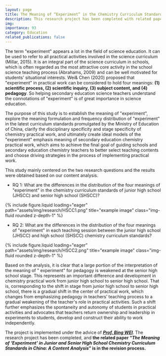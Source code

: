 ```yaml
---
layout: page
title: The Meaning of “Experiment” in the Chemistry Curriculum Standards in China - A Content Analysis
description: This research project has been completed with related paper “The Meaning of ‘Experiment’ in Junior and Senior High School Chemistry Curriculum Standards in China A Content Analysis” in revision.
img: 
importance: 93
category: Education
related_publications: false
---
```


The term "experiment" appears a lot in the field of science education. It can be used to refer to all practical activities involved in the science curriculum (Millar, 2015). It is an integral part of the science curriculum in schools, which is often regarded as the most attractive core activity in the school science teaching process (Abrahams, 2009) and can be well motivated for students' situational interests. Wei& Chen (2020) proposed that "experiment" in practical work can be considered to hold four meanings: **(1) scientific process, (2) scientific inquiry, (3) subject content, and (4) pedagogy**. So helping secondary education science teachers understand the connotations of "experiment" is of great importance in science education. 

The purpose of this study is to establish the meaning of "experiment", explore the meaning formulation and frequency distribution of "experiment" in the latest curriculum standards promulgated by the Ministry of Education of China, clarify the disciplinary specificity and stage specificity of chemistry practical work, and ultimately create ideal models of the "experiment" emphasis meaning of secondary education chemistry practical work, which aims to achieve the final goal of guiding schools and secondary education chemistry teachers to better select teaching contents and choose driving strategies in the process of implementing practical work.

This study mainly centered on the two research questions and the results were obtained based on our content analysis.

+ RQ 1: What are the differences in the distribution of the four meanings of "experiment" in the chemistry curriculum standards of junior high school (JHSCC) and senior high school (SHSCC)?

<div class="row">
    <div class="col-sm mt-3 mt-md-0">
        {% include figure.liquid loading="eager" path="assets/img/research/HSCC1.png" title="example image" class="img-fluid rounded z-depth-1" %}
    </div>
</div>

+ RQ 2: What are the differences in the distribution of the four meanings of "experiment" in each teaching session between the junior high school (JHSCC) and high school (SHSCC) chemistry curriculum standards?

<div class="row">
    <div class="col-sm mt-3 mt-md-0">
        {% include figure.liquid loading="eager" path="assets/img/research/HSCC2.png" title="example image" class="img-fluid rounded z-depth-1" %}
    </div>
</div>


Based on the analysis, it is clear that a large portion of the interpretation of the meaning of " experiment" for pedagogy is weakened at the senior high school stage. This represents an important difference and development in chemistry practical work from junior high school to senior high school. That is, corresponding to the shift in stage from junior high school to senior high school, there is a gradual shift in the center of practical work, which changes from emphasizing pedagogy in teachers’ teaching process to a gradual weakening of the teacher's role in practical activities. Such a shift further emphasizes the spontaneity and autonomy of students in practical activities and advocates that teachers return ownership and leadership in experiments to students, develop and construct their ability to work independently.

The project is implemented under the advice of _**[Prof. Bing WEI](https://fed.um.edu.mo/zh-hant/bing-wei/)**_. The research project has been completed, and **the related paper “_The Meaning of ‘Experiment’ in Junior and Senior High School Chemistry Curriculum Standards in China: A Content Analysis_” is in the revision process.**

